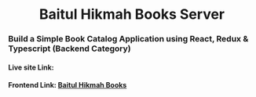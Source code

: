 <h1 align="center" >Baitul Hikmah Books Server</h1>

### Build a Simple Book Catalog Application using React, Redux & Typescript (Backend Category)

#### Live site Link:

#### Frontend Link: [Baitul Hikmah Books](https://github.com/Shahriyar-Hosen/Baitul-Hikmah-Books)
